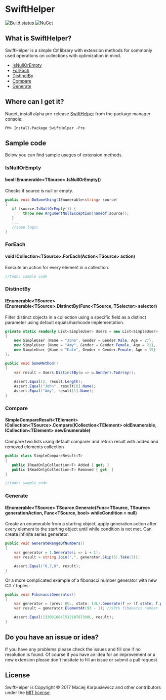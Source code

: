 # SwiftHelper

[![Build status](https://ci.appveyor.com/api/projects/status/43g27kognqaqmbgr?svg=true)](https://ci.appveyor.com/project/mkarpusiewicz/swifthelper)
[![NuGet](https://img.shields.io/nuget/v/SwiftHelper.svg)](https://www.nuget.org/packages/SwiftHelper/)

## What is SwiftHelper?
SwiftHelper is a simple C# library with extension methods for commonly used operations on collections with optimization in mind.

- [IsNullOrEmpty](#isnullorempty)
- [ForEach](#foreach)
- [DistinctBy](#distinctby)
- [Compare](#compare)
- [Generate](#generate)

## Where can I get it?

Nuget, install alpha pre-release [SwiftHelper](https://www.nuget.org/packages/SwiftHelper/) from the package manager console:

```
PM> Install-Package SwiftHelper -Pre
```

## Sample code
Below you can find sample usages of extension methods.
### IsNullOrEmpty
#### bool IEnumerable\<TSource\>.IsNullOrEmpty()
Checks if source is null or empty.
```csharp
public void DoSomething(IEnumerable<string> source)
{
   if (source.IsNullOrEmpty()) {
        throw new ArgumentNullException(nameof(source));
   }
   ...
   //some logic
}
```

### ForEach
#### void ICollection\<TSource\>.ForEach(Action\<TSource\> action)
Execute an action for every element in a collection.
```csharp
//todo: sample code
```

### DistinctBy
#### IEnumerable\<TSource\> IEnumerable\<TSource\>.DistinctBy(Func\<TSource, TSelector\> selector)
Filter distinct objects in a collection using a specific field as a distinct parameter using default equals/hashcode implementation.
```csharp
private static readonly List<SimpleUser> Users = new List<SimpleUser>
{
    new SimpleUser {Name = "John", Gender = Gender.Male, Age = 27},
    new SimpleUser {Name = "Amy", Gender = Gender.Female, Age = 21},
    new SimpleUser {Name = "Kate", Gender = Gender.Female, Age = 19}
};

public void SomeMethod()
{
    var result = Users.DistinctBy(u => u.Gender).ToArray();
    
    Assert.Equal(2, result.Length);
    Assert.Equal("John", result[0].Name);
    Assert.Equal("Amy", result[1].Name);
}
```

### Compare
#### SimpleCompareResult\<TElement\> ICollection\<TSource\>.Compare(ICollection\<TElement\> oldEnumerable, ICollection\<TElement\> newEnumerable)
Compare two lists using default comparer and return result with added and removed elements collection
```csharp
public class SimpleCompareResult<T>
{
   public IReadOnlyCollection<T> Added { get; }
   public IReadOnlyCollection<T> Removed { get; }
}

//todo: sample code
```

### Generate
#### IEnumerable\<TSource\> TSource.Generate(Func\<TSource, TSource\> generationAction, Func\<TSource, bool\> whileCondition = null)
Create an enumerable from a starting object, apply generation action after every element to the starting object until while condition is not met. Can create infinite series generator.
```csharp
public void GenerateRangeOfNumbers()
{
    var generator = 1.Generate(i => i + 1);
    var result = string.Join(",", generator.Skip(5).Take(3));

    Assert.Equal("6,7,8", result);
}
```
Or a more complicated example of a fibonacci number generator with new C# 7 tuples:
```csharp
public void FibonacciGenerator()
{
    var generator = (prev: 0UL, state: 1UL).Generate(f => (f.state, f.prev + f.state)).Select(f => f.state);
    var result = generator.ElementAt(93 - 1); //93th fibonacci number

    Assert.Equal(12200160415121876738UL, result);
}
```

## Do you have an issue or idea?

If you have any problems please check the issues and fill one if no resolution is found.
Of course if you have an idea for an improvement or a new extension please don't hesitate to fill an issue or submit a pull request.

## License

SwiftHelper is Copyright &copy; 2017 Maciej Karpusiewicz and other contributors under the [MIT license](LICENSE).
